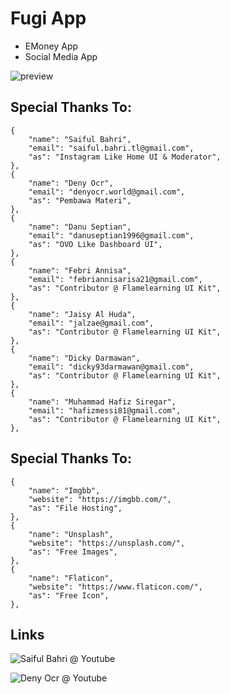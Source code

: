 # Fugi App

- EMoney App
- Social Media App

![preview](https://i.ibb.co/F0b1Mpf/materi.jpg)

## Special Thanks To:
```
{
    "name": "Saiful Bahri",
    "email": "saiful.bahri.tl@gmail.com",
    "as": "Instagram Like Home UI & Moderator",
},
{
    "name": "Deny Ocr",
    "email": "denyocr.world@gmail.com",
    "as": "Pembawa Materi",
},
{
    "name": "Danu Septian",
    "email": "danuseptian1996@gmail.com",
    "as": "OVO Like Dashboard UI",
},
{
    "name": "Febri Annisa",
    "email": "febriannisarisa21@gmail.com",
    "as": "Contributor @ Flamelearning UI Kit",
},
{
    "name": "Jaisy Al Huda",
    "email": "jalzae@gmail.com",
    "as": "Contributor @ Flamelearning UI Kit",
},
{
    "name": "Dicky Darmawan",
    "email": "dicky93darmawan@gmail.com",
    "as": "Contributor @ Flamelearning UI Kit",
},
{
    "name": "Muhammad Hafiz Siregar",
    "email": "hafizmessi81@gmail.com",
    "as": "Contributor @ Flamelearning UI Kit",
},
```

## Special Thanks To:
```
{
    "name": "Imgbb",
    "website": "https://imgbb.com/",
    "as": "File Hosting",
},
{
    "name": "Unsplash",
    "website": "https://unsplash.com/",
    "as": "Free Images",
},
{
    "name": "Flaticon",
    "website": "https://www.flaticon.com/",
    "as": "Free Icon",
},
```

## Links
![Saiful Bahri @ Youtube](https://www.youtube.com/channel/UCF0wkT5XmWULbLXjVsOqzqg)

![Deny Ocr @ Youtube](https://www.youtube.com/c/DenyOcr)